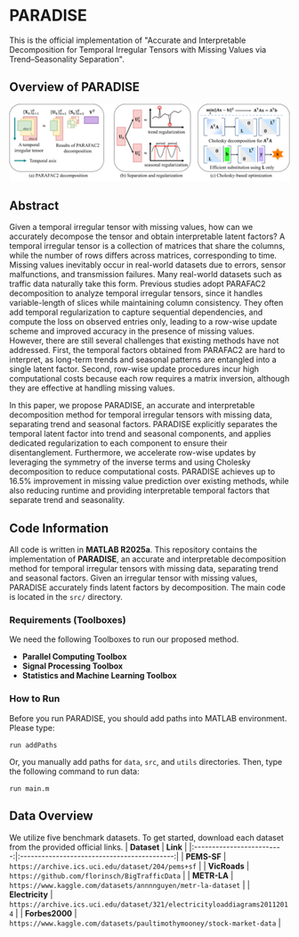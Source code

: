 # PARADISE
This is the official implementation of "Accurate and Interpretable Decomposition for Temporal Irregular Tensors with Missing Values via Trend–Seasonality Separation". 

## Overview of PARADISE
![Overview](overview.png)

## Abstract
Given a temporal irregular tensor with missing values, how can we accurately decompose the tensor and obtain interpretable latent factors?
A temporal irregular tensor is a collection of matrices that share the columns, while the number of rows differs across matrices, corresponding to time. Missing values inevitably occur in real-world datasets due to errors, sensor malfunctions, and transmission failures. Many real-world datasets such as traffic data naturally take this form.
Previous studies adopt PARAFAC2 decomposition to analyze temporal irregular tensors, since it handles variable-length of slices while maintaining column consistency. They often add temporal regularization to capture sequential dependencies, and compute the loss on observed entries only, leading to a row-wise update scheme and improved accuracy in the presence of missing values.
However, there are still several challenges that existing methods have not addressed. First, the temporal factors obtained from PARAFAC2 are hard to interpret, as long-term trends and seasonal patterns are entangled into a single latent factor. Second, row-wise update procedures incur high computational costs because each row requires a matrix inversion, although they are effective at handling missing values.

In this paper, we propose PARADISE, an accurate and interpretable decomposition method for temporal irregular tensors with missing data, separating trend and seasonal factors. PARADISE explicitly separates the temporal latent factor into trend and seasonal components, and applies dedicated regularization to each component to ensure their disentanglement.
Furthermore, we accelerate row-wise updates by leveraging the symmetry of the inverse terms and using Cholesky decomposition to reduce computational costs. PARADISE achieves up to 16.5% improvement in missing value prediction over existing methods, while also reducing runtime and providing interpretable temporal factors that separate trend and seasonality.

## Code Information
All code is written in **MATLAB R2025a**. This repository contains the implementation of **PARADISE**, an accurate and interpretable decomposition method for temporal irregular tensors with missing data, separating trend and seasonal factors.
Given an irregular tensor with missing values, PARADISE accurately finds latent factors by decomposition.
The main code is located in the `src/` directory.

### Requirements (Toolboxes)
We need the following Toolboxes to run our proposed method.
- **Parallel Computing Toolbox**
- **Signal Processing Toolbox**
- **Statistics and Machine Learning Toolbox**

### How to Run
Before you run PARADISE, you should add paths into MATLAB environment. Please type:
```
run addPaths
```
Or, you manually add paths for `data`, `src`, and `utils` directories.
Then, type the following command to run data:
```
run main.m
```

## Data Overview
We utilize five benchmark datasets. To get started, download each dataset from the provided official links.
|        **Dataset**        |                  **Link**                   |
|:-------------------------:|:-------------------------------------------:|
|       **PEMS-SF**        |           `https://archive.ics.uci.edu/dataset/204/pems+sf`           |
|       **VicRoads**        |           `https://github.com/florinsch/BigTrafficData`           |
|       **METR-LA**        |           `https://www.kaggle.com/datasets/annnnguyen/metr-la-dataset`           |
|       **Electricity**        |           `https://archive.ics.uci.edu/dataset/321/electricityloaddiagrams20112014`           |
|       **Forbes2000**        |           `https://www.kaggle.com/datasets/paultimothymooney/stock-market-data`           |
